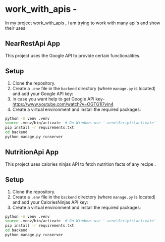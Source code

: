 # work_with_apis -
In my project work_with_apis , i am trying to work with many api's and show their uses 
## NearRestApi App

This project uses the Google API to provide certain functionalities.

## Setup

1. Clone the repository.
2. Create a `.env` file in the `backend` directory (where `manage.py` is located) and add your Google API key:
3. In case you want help to get Google API key- https://www.youtube.com/watch?v=OGTG1l7yin4
4. Create a virtual environment and install the required packages:

```bash
python -m venv .venv
source .venv/bin/activate  # On Windows use `.venv\Scripts\activate`
pip install -r requirements.txt
cd backend
python manage.py runserver
```

## NutritionApi App
This project uses calories ninjas API to fetch nutrition facts of any recipe .

## Setup

1. Clone the repository.
2. Create a `.env` file in the `backend` directory (where `manage.py` is located) and add your CaloriesNinjas API key:
3. Create a virtual environment and install the required packages:
   
```bash
python -m venv .venv
source .venv/bin/activate  # On Windows use `.venv\Scripts\activate`
pip install -r requirements.txt
cd backend
python manage.py runserver
```
